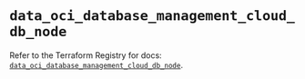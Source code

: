# `data_oci_database_management_cloud_db_node`

Refer to the Terraform Registry for docs: [`data_oci_database_management_cloud_db_node`](https://registry.terraform.io/providers/oracle/oci/7.19.0/docs/data-sources/database_management_cloud_db_node).
